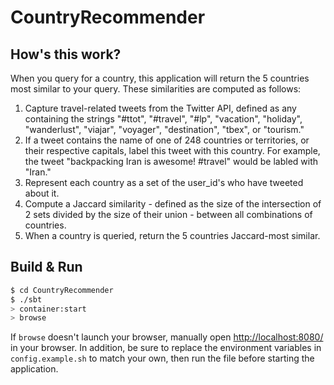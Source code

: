 # CountryRecommender #

## How's this work? ##

When you query for a country, this application will return the 5 countries most similar to your query. These similarities are computed as follows:

1. Capture travel-related tweets from the Twitter API, defined as any containing the strings "#ttot", "#travel", "#lp", "vacation", "holiday", "wanderlust", "viajar", "voyager", "destination", "tbex", or "tourism."
2. If a tweet contains the name of one of 248 countries or territories, or their respective capitals, label this tweet with this country. For example, the tweet "backpacking Iran is awesome! #travel" would be labled with "Iran."
3. Represent each country as a set of the user_id's who have tweeted about it.
4. Compute a Jaccard similarity - defined as the size of the intersection of 2 sets divided by the size of their union - between all combinations of countries.
5. When a country is queried, return the 5 countries Jaccard-most similar.

## Build & Run ##

```sh
$ cd CountryRecommender
$ ./sbt
> container:start
> browse
```

If `browse` doesn't launch your browser, manually open [http://localhost:8080/](http://localhost:8080/) in your browser. In addition, be sure to replace the environment variables in ```config.example.sh``` to match your own, then run the file before starting the application.
